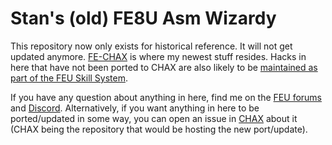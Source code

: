 # Stan's (old) FE8U Asm Wizardy

This repository now only exists for historical reference. It will not get updated anymore. [FE-CHAX](https://github.com/StanHash/FE-CHAX) is where my newest stuff resides. Hacks in here that have not been ported to CHAX are also likely to be [maintained as part of the FEU Skill System](https://github.com/FireEmblemUniverse/SkillSystem_FE8).

If you have any question about anything in here, find me on the [FEU forums](https://feuniverse.us/) and [Discord](https://feuniverse.us/t/feu-discord-server/1480?u=stanh). Alternatively, if you want anything in here to be ported/updated in some way, you can open an issue in [CHAX](https://github.com/StanHash/FE-CHAX/issues) about it (CHAX being the repository that would be hosting the new port/update).
